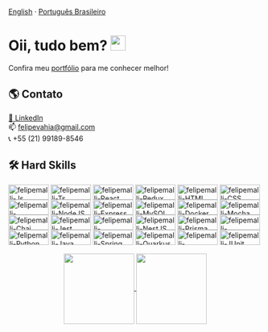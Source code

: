 <a href="/README.us.md">English</a>
  ·
<a href="/README.md">Português Brasileiro</a>

# Oii, tudo bem? <img src="https://media.giphy.com/media/hvRJCLFzcasrR4ia7z/giphy.gif" height="30px">

Confira meu <a href="https://felipemalli.com/">portfólio<a /> para me conhecer melhor!

## 🌎 Contato

[💼 LinkedIn](https://www.linkedin.com/in/felipe-vahia-malliagros/) <br>
:mailbox: felipevahia@gmail.com <br>
:telephone_receiver: +55 (21) 99189-8546

## 🛠️ Hard Skills

<div style="display: inline_block">
  <img align="center" alt="felipemalli-Js" height="30" width="80" src="https://img.shields.io/badge/JavaScript-F7DF1E?style=for-the-badge&logo=javascript&logoColor=black">
  <img align="center" alt="felipemalli-Ts" height="30" width="80" src="https://img.shields.io/badge/TypeScript-007ACC?style=for-the-badge&logo=typescript&logoColor=white">
  <img align="center" alt="felipemalli-React" height="30" width="80" src="https://img.shields.io/badge/React-20232A?style=for-the-badge&logo=react&logoColor=61DAFB">
  <img align="center" alt="felipemalli-Redux" height="30" width="80" src="https://img.shields.io/badge/Redux-593D88?style=for-the-badge&logo=redux&logoColor=white">
  <img align="center" alt="felipemalli-HTML" height="30" width="80" src="https://camo.githubusercontent.com/7a6cbdfb7f27165fd8e8a8a802b424a3ed61bee3583af3fb905e598f714ef9ad/68747470733a2f2f696d672e736869656c64732e696f2f62616467652f2d48544d4c2d4533344632363f7374796c653d666f722d7468652d6261646765266c6f676f3d68746d6c35266c6f676f436f6c6f723d7768697465">
  <img align="center" alt="felipemalli-CSS" height="30" width="80" src="https://camo.githubusercontent.com/2a110c99be16f2df1956a169a270f4084e7a346f1c5f7b8cacdee39839520498/68747470733a2f2f696d672e736869656c64732e696f2f62616467652f2d4353532d3135373242363f7374796c653d666f722d7468652d6261646765266c6f676f3d63737333266c6f676f436f6c6f723d7768697465">
  <img align="center" alt="felipemalli-MaterialUI" height="30" width="80" src="https://img.shields.io/badge/Material%20UI-007FFF?style=for-the-badge&logo=mui&logoColor=white">
  <img align="center" alt="felipemalli-NodeJS" height="30" width="80" src="https://img.shields.io/badge/Node.js-43853D?style=for-the-badge&logo=node.js&logoColor=white">
  <img align="center" alt="felipemalli-Express" height="30" width="80" src="https://img.shields.io/badge/Express.js-000000?style=for-the-badge&logo=express&logoColor=white">
  <img align="center" alt="felipemalli-MySQL" height="30" width="80" src="https://img.shields.io/badge/MySQL-005C84?style=for-the-badge&logo=mysql&logoColor=white">
  <img align="center" alt="felipemalli-Docker" height="30" width="80" src="https://img.shields.io/badge/Docker-2496ED?style=for-the-badge&logo=docker&logoColor=white">
  <img align="center" alt="felipemalli-Mocha" height="30" width="80" src="https://img.shields.io/badge/Mocha-8D6748?style=for-the-badge&logo=Mocha&logoColor=white">
  <img align="center" alt="felipemalli-Chai" height="30" width="80" src="https://camo.githubusercontent.com/29e2e570d5070876a8caeae59e4b26b45a3525559d81d17d5f2893f7da93e029/68747470733a2f2f696d672e736869656c64732e696f2f62616467652f436861692d6637653963383f7374796c653d666f722d7468652d6261646765266c6f676f3d6d6f636861266c6f676f436f6c6f723d613834643435">
  <img align="center" alt="felipemalli-Jest" height="30" width="80" src="https://img.shields.io/badge/Jest-C21325?style=for-the-badge&logo=jest&logoColor=white">
  <img align="center" alt="felipemalli-Sequelize" height="30" width="80" src="https://img.shields.io/badge/Sequelize-52B0E7?style=for-the-badge&logo=Sequelize&logoColor=white">
   <img align="center" alt="felipemalli-NestJS" height="30" width="80" src="https://img.shields.io/badge/nestjs-E0234E?style=for-the-badge&logo=nestjs&logoColor=white">
   <img align="center" alt="felipemalli-Prisma" height="30" width="80" src="https://img.shields.io/badge/Prisma-3982CE?style=for-the-badge&logo=Prisma&logoColor=white">
   <img align="center" alt="felipemalli-MongoDB" height="30" width="80" src="https://img.shields.io/badge/MongoDB-4EA94B?style=for-the-badge&logo=mongodb&logoColor=white">
    <img align="center" alt="felipemalli-Python" height="30" width="80" src="https://img.shields.io/badge/Python-FFD43B?style=for-the-badge&logo=python&logoColor=blue">
    <img align="center" alt="felipemalli-Java" height="30" width="80" src="https://img.shields.io/badge/Java-ED8B00?style=for-the-badge&logo=java&logoColor=white">
    <img align="center" alt="felipemalli-Spring" height="30" width="80" src="https://img.shields.io/badge/Spring-6DB33F?style=for-the-badge&logo=spring&logoColor=white">
    <img align="center" alt="felipemalli-Quarkus" height="30" width="80" src="https://img.shields.io/badge/Quarkus-000000?style=for-the-badge&logo=quarkus">
    <img align="center" alt="felipemalli-Hibernate" height="30" width="80" src="https://img.shields.io/badge/Hibernate-59666C?style=for-the-badge&logo=Hibernate&logoColor=white">
    <img align="center" alt="felipemalli-JUnit" height="30" width="80" src="https://img.shields.io/badge/Junit5-25A162?style=for-the-badge&logo=junit5&logoColor=white">

<br>

<div align="center">
  <a href="https://github.com/felipemalli">
  <br>
    <img align="center" height="140em" src="https://github-readme-stats.vercel.app/api?username=felipemalli&count_private=true&show_icons=true&theme=nord" />
  </a>
  <a href="https://github.com/felipemalli">
    <img align="center" height="140em" src="https://github-readme-stats.vercel.app/api/top-langs/?username=felipemalli&hide=css&langs_count=8&theme=nord&layout=compact" />
  </a>
</div>
